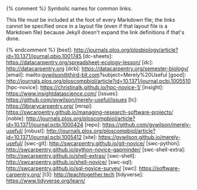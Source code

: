 {% comment %}
Symbolic names for common links.

This file must be included at the foot of every Markdown file; the
links cannot be specified once in a layout file (even if that layout
file is a Markdown file) because Jekyll doesn't expand the link
definitions if that's done.

{% endcomment %}
[best]: http://journals.plos.org/plosbiology/article?id=10.1371/journal.pbio.1001745
[dc-sheets]: https://datacarpentry.org/spreadsheet-ecology-lesson/
[dc]: http://datacarpentry.org
[dcb]: https://datacarpentry.org/semester-biology/
[email]: mailto:gvwilson@third-bit.com?subject=Merely%20Useful
[good]: http://journals.plos.org/ploscompbiol/article?id=10.1371/journal.pcbi.1005510
[hpc-novice]: https://christinalk.github.io/hpc-novice-1/
[insight]: https://www.insightdatascience.com/
[issues]: https://github.com/gvwilson/merely-useful/issues
[lc]: https://librarycarpentry.org/
[mrsp]: https://swcarpentry.github.io/managing-research-software-projects/
[noble]: http://journals.plos.org/ploscompbiol/article?id=10.1371/journal.pcbi.1000424
[repo]: https://github.com/gvwilson/merely-useful/
[robust]: http://journals.plos.org/ploscompbiol/article?id=10.1371/journal.pcbi.1005412
[site]: https://gvwilson.github.io/merely-useful/
[swc-git]: http://swcarpentry.github.io/git-novice/
[swc-python]: http://swcarpentry.github.io/python-novice-gapminder/
[swc-shell-extra]: http://swcarpentry.github.io/shell-extras/
[swc-shell]: http://swcarpentry.github.io/shell-novice/
[swc-sql]: http://swcarpentry.github.io/sql-novice-survey/
[swc]: https://software-carpentry.org/
[t3]: http://teachtogether.tech
[tidyverse]: https://www.tidyverse.org/learn/
